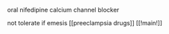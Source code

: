 oral nifedipine 
calcium channel blocker 

not tolerate if 
emesis 
[[preeclampsia drugs]]
[[!main!]]


